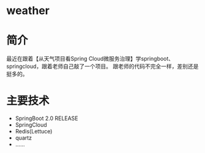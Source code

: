 # weather

# 简介
最近在跟着【从天气项目看Spring Cloud微服务治理】学springboot、springcloud，跟着老师自己敲了一个项目。
跟老师的代码不完全一样，差别还是挺多的。

# 主要技术
- SpringBoot 2.0 RELEASE
- SpringCloud
- Redis(Lettuce)
- quartz
- ......
